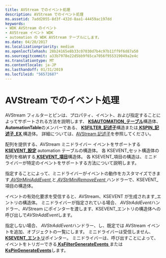 ```yaml
---
title: AVStream でのイベント処理
description: AVStream でのイベント処理
ms.assetid: 7add2055-8d3f-432d-8aa1-44459ac197dd
keywords:
- WDK AVStream のイベント
- AVStream イベント WDK
- automation の WDK AVStream テーブルにします。
ms.date: 04/20/2017
ms.localizationpriority: medium
ms.openlocfilehash: 28b24165e8b33c07030d7b4c97b11ff9f6d87a50
ms.sourcegitcommit: a33b7978e22d5bb9f65ca7056f955319049a2e4c
ms.translationtype: MT
ms.contentlocale: ja-JP
ms.lasthandoff: 01/31/2019
ms.locfileid: "56572687"
---
```

# <a name="event-handling-in-avstream"></a>AVStream でのイベント処理





AVStream フィルターとピンは、プロパティ、イベント、および指定することによってサポートされる方法を説明します、 [ **KSAUTOMATION\_テーブル**](https://msdn.microsoft.com/library/windows/hardware/ff560990)構造体、 **AutomationTable**のメンバーである、 [ **KSFILTER\_記述子**](https://msdn.microsoft.com/library/windows/hardware/ff562553)構造または[ **KSPIN\_記述子\_EX** ](https://msdn.microsoft.com/library/windows/hardware/ff563534)構造体。 詳細については、[AVStream 記述子](avstream-descriptors.md)を参照してください。

配列を提供する、AVStream ミニドライバー イベントをサポートする[ **KSEVENT\_設定**](https://msdn.microsoft.com/library/windows/hardware/ff561867) automation テーブルの構造体。 各 KSEVENT\_セット構造体の配列を格納する[ **KSEVENT\_項目**](https://msdn.microsoft.com/library/windows/hardware/ff561862)構造体。 各 KSEVENT\_項目の構造は、ミニドライバーが特定のイベントをサポートする方法について説明します。

指定することによって、ミニドライバーがイベントの動作をカスタマイズできます[ *AVStrMiniAddEvent* ](https://msdn.microsoft.com/library/windows/hardware/ff554260)と[ *AVStrMiniRemoveEvent* ](https://msdn.microsoft.com/library/windows/hardware/ff556361)ハンドラーで、KSEVENT\_項目の構造体。

イベントの有効化要求を受信すると、AVStream、KSEVENT が生成されます\_エントリの構造体。 ミニドライバーが指定されている場合、 *AVStrAddEvent*ハンドラー、AVStream にポインターを渡します、KSEVENT\_エントリの構造体への呼び出しで*AVStrAddEvent*します。

指定しない場合、 *AVStrAddEvent*ハンドラー、し、既定では AVStream イベントを追加、オブジェクトの一覧にします。 ミニドライバーは受信しません、 [ **KSEVENT\_エントリ**](https://msdn.microsoft.com/library/windows/hardware/ff561853)ポインター。 ミニドライバーは、呼び出すことによって、イベントをトリガーできる[ **KsFilterGenerateEvents** ](https://msdn.microsoft.com/library/windows/hardware/ff562541)または[ **KsPinGenerateEvents**](https://msdn.microsoft.com/library/windows/hardware/ff563500)します。

 

 




